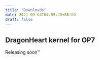```yaml
---
title: "Downloads"
date: 2021-09-04T00:59:20+08:00
draft: false
---
```


## DragonHeart kernel for OP7

Releasing soon™️
